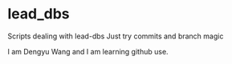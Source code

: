 # lead_dbs
Scripts dealing with lead-dbs
Just try commits and branch magic


I am Dengyu Wang and I am learning github use.
